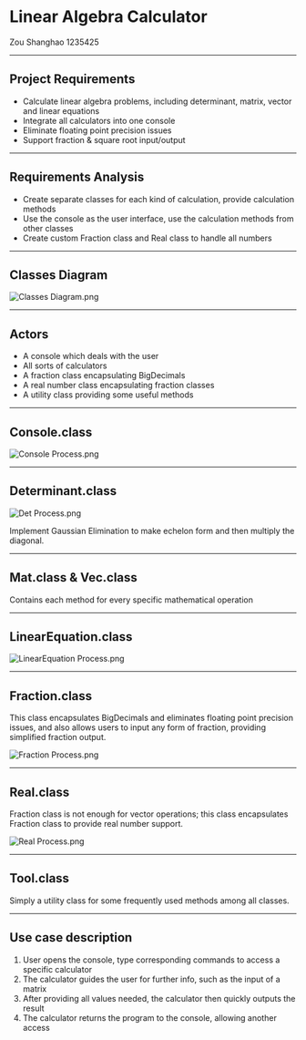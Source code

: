 # Linear Algebra Calculator

Zou Shanghao 1235425

---
## Project Requirements
- Calculate linear algebra problems, including determinant, matrix, vector and linear equations
- Integrate all calculators into one console
- Eliminate floating point precision issues
- Support fraction & square root input/output

---
## Requirements Analysis
- Create separate classes for each kind of calculation, provide calculation methods 
- Use the console as the user interface, use the calculation methods from other classes
- Create custom Fraction class and Real class to handle all numbers

---
## Classes Diagram
![Classes Diagram.png](Classes%20Diagram.png)

---
## Actors
- A console which deals with the user
- All sorts of calculators
- A fraction class encapsulating BigDecimals
- A real number class encapsulating fraction classes
- A utility class providing some useful methods

---
## Console.class

![Console Process.png](Console%20Process.png)

---
## Determinant.class

![Det Process.png](Det%20Process.png)

Implement Gaussian Elimination to make echelon form and then multiply the diagonal.

---
## Mat.class & Vec.class

Contains each method for every specific mathematical operation

---
## LinearEquation.class

![LinearEquation Process.png](LinearEquation%20Process.png)

---
## Fraction.class
This class encapsulates BigDecimals and eliminates floating point precision issues, 
and also allows users to input any form of fraction, providing simplified fraction output.

![Fraction Process.png](Fraction%20Process.png)

---
## Real.class
Fraction class is not enough for vector operations; 
this class encapsulates Fraction class to provide real number support.

![Real Process.png](Real%20Process.png)

---
## Tool.class
Simply a utility class for some frequently used methods among all classes.

---
## Use case description
1. User opens the console, type corresponding commands to access a specific calculator
2. The calculator guides the user for further info, such as the input of a matrix
3. After providing all values needed, the calculator then quickly outputs the result
4. The calculator returns the program to the console, allowing another access
